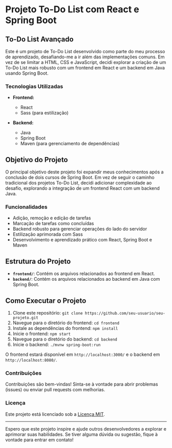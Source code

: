 # Projeto To-Do List com React e Spring Boot

## To-Do List Avançado

Este é um projeto de To-Do List desenvolvido como parte do meu processo de aprendizado, desafiando-me a ir além das implementações comuns. Em vez de se limitar a HTML, CSS e JavaScript, decidi explorar a criação de um To-Do List mais robusto com um frontend em React e um backend em Java usando Spring Boot.

### Tecnologias Utilizadas

- **Frontend:**
  - React
  - Sass (para estilização)

- **Backend:**
  - Java
  - Spring Boot
  - Maven (para gerenciamento de dependências)

## Objetivo do Projeto

O principal objetivo deste projeto foi expandir meus conhecimentos após a conclusão de dois cursos de Spring Boot. Em vez de seguir o caminho tradicional dos projetos To-Do List, decidi adicionar complexidade ao desafio, explorando a integração de um frontend React com um backend Java.

### Funcionalidades

- Adição, remoção e edição de tarefas
- Marcação de tarefas como concluídas
- Backend robusto para gerenciar operações do lado do servidor
- Estilização aprimorada com Sass
- Desenvolvimento e aprendizado prático com React, Spring Boot e Maven

## Estrutura do Projeto

- **`frontend/`**: Contém os arquivos relacionados ao frontend em React.
- **`backend/`**: Contém os arquivos relacionados ao backend em Java com Spring Boot.

## Como Executar o Projeto

1. Clone este repositório: `git clone https://github.com/seu-usuario/seu-projeto.git`
2. Navegue para o diretório do frontend: `cd frontend`
3. Instale as dependências do frontend: `npm install`
4. Inicie o frontend: `npm start`
5. Navegue para o diretório do backend: `cd backend`
6. Inicie o backend: `./mvnw spring-boot:run`

O frontend estará disponível em `http://localhost:3000/` e o backend em `http://localhost:8080/`.

### Contribuições

Contribuições são bem-vindas! Sinta-se à vontade para abrir problemas (issues) ou enviar pull requests com melhorias.

### Licença

Este projeto está licenciado sob a [Licença MIT](LICENSE).

---

Espero que este projeto inspire e ajude outros desenvolvedores a explorar e aprimorar suas habilidades. Se tiver alguma dúvida ou sugestão, fique à vontade para entrar em contato!